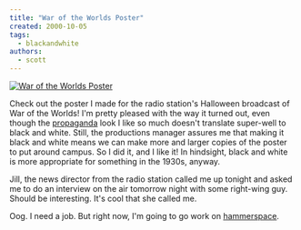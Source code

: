 ```yaml
---
title: "War of the Worlds Poster"
created: 2000-10-05
tags:
  - blackandwhite
authors:
  - scott
---
```


[![War of the Worlds Poster](/images/2853941786_7e8f115593_o.gif)](http://www.flickr.com/photos/spaceninja/2853941786/)

Check out the poster I made for the radio station's Halloween broadcast of War of the Worlds! I'm pretty pleased with the way it turned out, even though the [propaganda](http://spaceninja.local/site-archives/obey/v2/) look I like so much doesn't translate super-well to black and white. Still, the productions manager assures me that making it black and white means we can make more and larger copies of the poster to put around campus. So I did it, and I like it! In hindsight, black and white is more appropriate for something in the 1930s, anyway.

Jill, the news director from the radio station called me up tonight and asked me to do an interview on the air tomorrow night with some right-wing guy. Should be interesting. It's cool that she called me.

Oog. I need a job. But right now, I'm going to go work on [hammerspace](http://hammer.spaceninja.com/).
